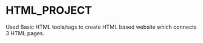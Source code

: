 # HTML_PROJECT
Used Basic HTML tools/tags to create HTML based website which connects 3 HTML pages.
